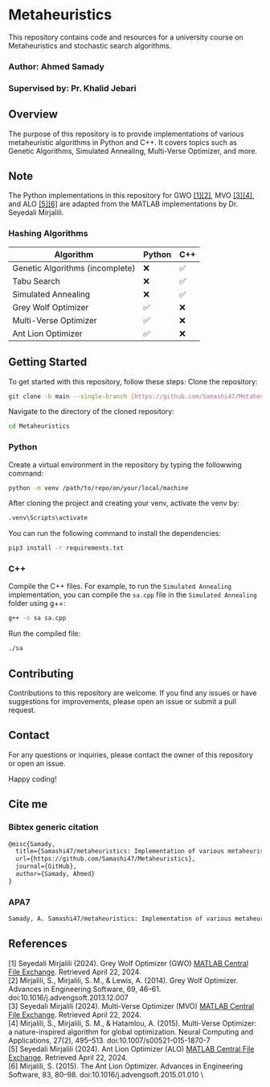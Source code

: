 # Metaheuristics

This repository contains code and resources for a university course on Metaheuristics and stochastic search algorithms.

### Author: Ahmed Samady
### Supervised by: Pr. Khalid Jebari

## Overview

The purpose of this repository is to provide implementations of various metaheuristic algorithms in Python and C++. It covers topics such as Genetic Algorithms, Simulated Annealing, Multi-Verse Optimizer, and more.
## Note

The Python implementations in this repository for GWO [[1]](#1)[[2]](#2), MVO [[3]](#3)[[4]](#4), and ALO [[5]](#5)[[6]](#6) are adapted from the MATLAB implementations by Dr. Seyedali Mirjalili.
### Hashing Algorithms

|       Algorithm       |       Python       |        C++         |
|-----------------------|--------------------|--------------------|
| Genetic Algorithms  (incomplete)  |        :x:         | :white_check_mark: |
| Tabu Search           |        :x:         | :white_check_mark: |
| Simulated Annealing   |        :x:         | :white_check_mark: |
| Grey Wolf Optimizer   | :white_check_mark: |        :x:         |
| Multi-Verse Optimizer | :white_check_mark: |        :x:         |
| Ant Lion Optimizer    | :white_check_mark: |        :x:         |

## Getting Started
To get started with this repository, follow these steps:
Clone the repository:
```bash
git clone -b main --single-branch [https://github.com/Samashi47/Metaheuristics]
```
Navigate to the directory of the cloned repository:
```bash
cd Metaheuristics
```
### Python
Create a virtual environment in the repository by typing the followwing command:
```bash
python -m venv /path/to/repo/on/your/local/machine
```
After cloning the project and creating your venv, activate the venv by:

```bash
.venv\Scripts\activate
```
You can run the following command to install the dependencies:
```bash
pip3 install -r requirements.txt
```
### C++
Compile the C++ files. For example, to run the `Simulated Annealing` implementation, you can compile the `sa.cpp` file in the `Simulated Annealing` folder using g++:
```bash
g++ -o sa sa.cpp
```
Run the compiled file:
```bash
./sa
```
## Contributing

Contributions to this repository are welcome. If you find any issues or have suggestions for improvements, please open an issue or submit a pull request.

## Contact

For any questions or inquiries, please contact the owner of this repository or open an issue.

Happy coding!
## Cite me
### Bibtex generic citation
```txt
@misc{Samady,
  title={Samashi47/metaheuristics: Implementation of various metaheuristic algorithms in C++ and python},
  url={https://github.com/Samashi47/Metaheuristics},
  journal={GitHub},
  author={Samady, Ahmed}
}
```
### APA7
```txt
Samady, A. Samashi47/metaheuristics: Implementation of various metaheuristic algorithms in C++ and python. GitHub. https://github.com/Samashi47/Metaheuristics
```
## References

<a id="1">[1]</a> Seyedali Mirjalili (2024). Grey Wolf Optimizer (GWO) [MATLAB Central File Exchange](https://www.mathworks.com/matlabcentral/fileexchange/44974-grey-wolf-optimizer-gwo). Retrieved April 22, 2024. \
<a id="2">[2]</a> Mirjalili, S., Mirjalili, S. M., & Lewis, A. (2014). Grey Wolf Optimizer. Advances in Engineering Software, 69, 46–61. doi:10.1016/j.advengsoft.2013.12.007 \
<a id="3">[3]</a> Seyedali Mirjalili (2024). Multi-Verse Optimizer (MVO) [MATLAB Central File Exchange](https://www.mathworks.com/matlabcentral/fileexchange/50112-multi-verse-optimizer-mvo). Retrieved April 22, 2024. \
<a id="4">[4]</a> Mirjalili, S., Mirjalili, S. M., & Hatamlou, A. (2015). Multi-Verse Optimizer: a nature-inspired algorithm for global optimization. Neural Computing and Applications, 27(2), 495–513. doi:10.1007/s00521-015-1870-7 \
<a id="5">[5]</a> Seyedali Mirjalili (2024). Ant Lion Optimizer (ALO) [MATLAB Central File Exchange](https://www.mathworks.com/matlabcentral/fileexchange/49920-ant-lion-optimizer-alo). Retrieved April 22, 2024. \
<a id="6">[6]</a> Mirjalili, S. (2015). The Ant Lion Optimizer. Advances in Engineering Software, 83, 80–98. doi:10.1016/j.advengsoft.2015.01.010 \
